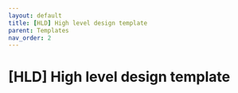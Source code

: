```yaml
---
layout: default
title: [HLD] High level design template
parent: Templates
nav_order: 2
---
```


# [HLD] High level design template
